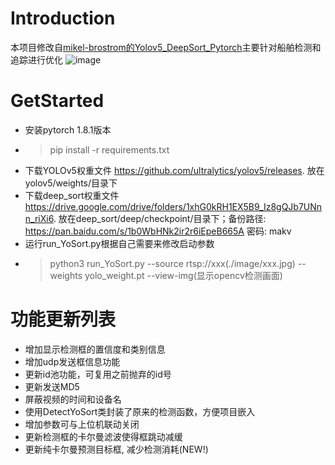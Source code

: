 # Introduction
本项目修改自[mikel-brostrom的Yolov5_DeepSort_Pytorch](https://github.com/mikel-brostrom/Yolov5_DeepSort_Pytorch)主要针对船舶检测和追踪进行优化
![image](https://user-images.githubusercontent.com/23237287/119972135-6f8ea480-bfe4-11eb-877c-46f504c68576.png)




# GetStarted
- 安装pytorch 1.8.1版本
- > pip install -r requirements.txt
- 下载YOLOv5权重文件 https://github.com/ultralytics/yolov5/releases. 放在 yolov5/weights/目录下
- 下载deep_sort权重文件 https://drive.google.com/drive/folders/1xhG0kRH1EX5B9_Iz8gQJb7UNnn_riXi6. 放在deep_sort/deep/checkpoint/目录下；备份路径: https://pan.baidu.com/s/1b0WbHNk2ir2r6iEpeB665A  密码: makv
- 运行run_YoSort.py根据自己需要来修改启动参数
- > python3 run_YoSort.py --source rtsp://xxx(./image/xxx.jpg) --weights yolo_weight.pt --view-img(显示opencv检测画面)
# 功能更新列表
- 增加显示检测框的置信度和类别信息
- 增加udp发送框信息功能
- 更新id池功能，可复用之前抛弃的id号
- 更新发送MD5
- 屏蔽视频的时间和设备名
- 使用DetectYoSort类封装了原来的检测函数，方便项目嵌入
- 增加参数可与上位机联动关闭
- 更新检测框的卡尔曼滤波使得框跳动减缓
- 更新纯卡尔曼预测目标框, 减少检测消耗(NEW!)
 

